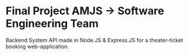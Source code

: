# Final Project AMJS -> Software Engineering Team

Backend System API made in Node.JS & Express.JS for a theater-ticket booking web-application.
